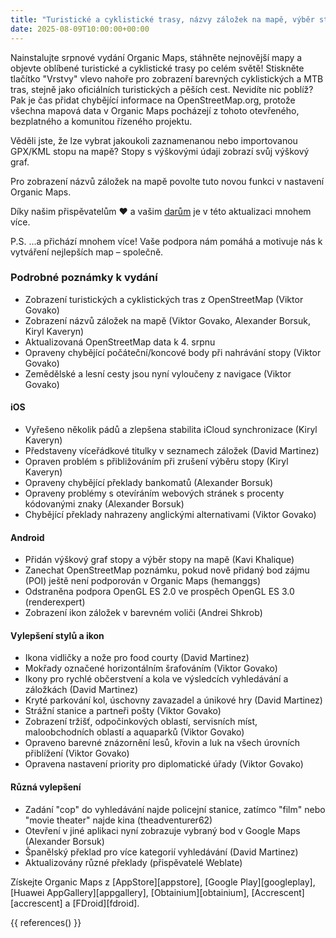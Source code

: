 ```yaml
---
title: "Turistické a cyklistické trasy, názvy záložek na mapě, výběr stopy, výškový graf a mnohem více v srpnovém vydání"
date: 2025-08-09T10:00:00+00:00
---
```


Nainstalujte srpnové vydání Organic Maps, stáhněte nejnovější mapy a objevte oblíbené turistické a cyklistické trasy po celém světě! Stiskněte tlačítko "Vrstvy" vlevo nahoře pro zobrazení barevných cyklistických a MTB tras, stejně jako oficiálních turistických a pěších cest. Nevidíte nic poblíž? Pak je čas přidat chybějící informace na OpenStreetMap.org, protože všechna mapová data v Organic Maps pocházejí z tohoto otevřeného, bezplatného a komunitou řízeného projektu.

Věděli jste, že lze vybrat jakoukoli zaznamenanou nebo importovanou GPX/KML stopu na mapě? Stopy s výškovými údaji zobrazí svůj výškový graf.

Pro zobrazení názvů záložek na mapě povolte tuto novou funkci v nastavení Organic Maps.

Díky našim přispěvatelům ❤️ a vašim [darům](@/donate/index.cs.md) je v této aktualizaci mnohem více.

P.S. ...a přichází mnohem více! Vaše podpora nám pomáhá a motivuje nás k vytváření nejlepších map – společně.

### Podrobné poznámky k vydání

- Zobrazení turistických a cyklistických tras z OpenStreetMap (Viktor Govako)
- Zobrazení názvů záložek na mapě (Viktor Govako, Alexander Borsuk, Kiryl Kaveryn)
- Aktualizovaná OpenStreetMap data k 4. srpnu
- Opraveny chybějící počáteční/koncové body při nahrávání stopy (Viktor Govako)
- Zemědělské a lesní cesty jsou nyní vyloučeny z navigace (Viktor Govako)

#### iOS
- Vyřešeno několik pádů a zlepšena stabilita iCloud synchronizace (Kiryl Kaveryn)
- Představeny víceřádkové titulky v seznamech záložek (David Martinez)
- Opraven problém s přibližováním při zrušení výběru stopy (Kiryl Kaveryn)
- Opraveny chybějící překlady bankomatů (Alexander Borsuk)
- Opraveny problémy s otevíráním webových stránek s procenty kódovanými znaky (Alexander Borsuk)
- Chybějící překlady nahrazeny anglickými alternativami (Viktor Govako)

#### Android
- Přidán výškový graf stopy a výběr stopy na mapě (Kavi Khalique)
- Zanechat OpenStreetMap poznámku, pokud nově přidaný bod zájmu (POI) ještě není podporován v Organic Maps (hemanggs)
- Odstraněna podpora OpenGL ES 2.0 ve prospěch OpenGL ES 3.0 (renderexpert)
- Zobrazení ikon záložek v barevném voliči (Andrei Shkrob)

#### Vylepšení stylů a ikon
- Ikona vidličky a nože pro food courty (David Martinez)
- Mokřady označené horizontálním šrafováním (Viktor Govako)
- Ikony pro rychlé občerstvení a kola ve výsledcích vyhledávání a záložkách (David Martinez)
- Kryté parkování kol, úschovny zavazadel a únikové hry (David Martinez)
- Strážní stanice a partneři pošty (Viktor Govako)
- Zobrazení tržišť, odpočinkových oblastí, servisních míst, maloobchodních oblastí a aquaparků (Viktor Govako)
- Opraveno barevné znázornění lesů, křovin a luk na všech úrovních přiblížení (Viktor Govako)
- Opravena nastavení priority pro diplomatické úřady (Viktor Govako)

#### Různá vylepšení
- Zadání "cop" do vyhledávání najde policejní stanice, zatímco "film" nebo "movie theater" najde kina (theadventurer62)
- Otevření v jiné aplikaci nyní zobrazuje vybraný bod v Google Maps (Alexander Borsuk)
- Španělský překlad pro více kategorií vyhledávání (David Martinez)
- Aktualizovány různé překlady (přispěvatelé Weblate)

Získejte Organic Maps z [AppStore][appstore], [Google Play][googleplay], [Huawei AppGallery][appgallery], [Obtainium][obtainium], [Accrescent][accrescent] a [FDroid][fdroid].

{{ references() }}
